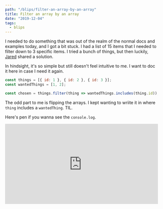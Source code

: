 ```yaml
---
path: "/blips/filter-an-array-by-an-array"
title: Filter an array by an array
date: "2019-12-04"
tags:
  - blips
---
```


I needed to do something that was out of the realm of the normal docs and examples today, and I got a bit stuck. I had a list of 15 items that I needed to filter down to 3 specific items. I tried a bunch of things, but then luckily, [Jared](https://twitter.com/jaredsilver) shared a solution.

In hindsight, it's so simple but still doesn't feel intuitive to me. I want to doc it here in case I need it again.

```js
const things = [{ id: 1 }, { id: 2 }, { id: 3 }];
const wantedThings = [1, 2];

const chosen = things.filter(thing => wantedThings.includes(thing.id));
```

The odd part to me is flipping the arrays. I kept wanting to wriite it in where `thing` includes a `wantedThing`. TIL.

Here's pen if you wanna see the `console.log`.

<iframe
  height="265"
  style="width: 100%;"
  scrolling="no"
  title="NWPqENL"
  src="https://codepen.io/dandenney/embed/NWPqENL?height=265&theme-id=default&default-tab=js,result"
  frameborder="no"
  allowtransparency="true"
  allowfullscreen={true}
>
  See the Pen <a href="https://codepen.io/dandenney/pen/NWPqENL">NWPqENL</a> by
  Dan Denney (<a href="https://codepen.io/dandenney">@dandenney</a>) on{' '}
  <a href="https://codepen.io">CodePen</a>.
</iframe>
